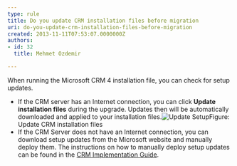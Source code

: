 ```yaml
---
type: rule
title: Do you update CRM installation files before migration
uri: do-you-update-crm-installation-files-before-migration
created: 2013-11-11T07:53:07.0000000Z
authors:
- id: 32
  title: Mehmet Ozdemir

---
```


 
When running the Microsoft CRM 4 installation file, you can check for setup updates.
 
- If the CRM server has an Internet connection, you can click **Update installation files** during the upgrade. Updates then will be automatically downloaded and applied to your installation files.![Update Setup](http&#58;//www.ssw.com.au/ssw/Standards/Rules/Images/CRM_UpdateSetup.gif)Figure: Update CRM installation files
- If the CRM Server does not have an Internet connection, you can download setup updates from the Microsoft website and manually deploy them. The instructions on how to manually deploy setup updates can be found in the [CRM Implementation Guide](http&#58;//www.ssw.com.au/SSW/Redirect/MSDNTaskList.htm).


